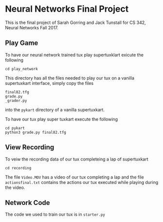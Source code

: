 Neural Networks Final Project
=====
This is the final project of Sarah Gorring and Jack Tunstall for CS 342, Neural Networks Fall 2017.

## Play Game

To have our neural network trained tux play supertuxklart exicute the following

```
cd play_network
```

This directory has all the files needed to play our tux on a vanilla supertuxkart interface, simply copy the files 
```
final82.tfg
grade.py
_grader.py
```

into the `pykart` directory of a vanilla supertuxkart.

To have our tux play super tuxkart execute the following

```
cd pykart
python3 grade.py final82.tfg
```
## View Recording

To veiw the recording data of our tux completeing a lap of supertuxkart

```
cd recording
```

The file `Video.MOV` has a video of our tux completing a lap and the file `actionsfinal.txt` contains the actions our tux executed while playing during the video.

## Network Code

The code we used to train our tux is in `starter.py`

